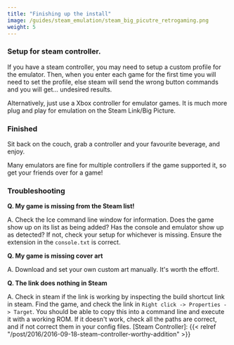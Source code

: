 ```yaml
---
title: "Finishing up the install"
image: /guides/steam_emulation/steam_big_picutre_retrogaming.png
weight: 5
---
```


### Setup for steam controller.

If you have a steam controller, you may need to setup a custom profile for the emulator. Then, when you enter each game for the first time you will need to set the profile, else steam will send the wrong button commands and you will get... undesired results.

Alternatively, just use a Xbox controller for emulator games. It is much more plug and play for emulation on the Steam Link/Big Picture.

### Finished

Sit back on the couch, grab a controller and your favourite beverage, and enjoy.

Many emulators are fine for multiple controllers if the game supported it, so get your friends over for a game!

### Troubleshooting

**Q. My game is missing from the Steam list!**

A. Check the Ice command line window for information. Does the game show up on its list as being added? Has the console and emulator show up as detected? If not, check your setup for whichever is missing. Ensure the extension in the `console.txt` is correct.

**Q. My game is missing cover art**

A. Download and set your own custom art manually. It's worth the effort!.

**Q. The link does nothing in Steam**

A. Check in steam if the link is working by inspecting the build shortcut link in steam. Find the game, and check the link in `Right click -> Properties -> Target`. You should be able to copy this into a command line and execute it with a working ROM. If it doesn't work, check all the paths are correct, and if not correct them in your config files.
[Steam Controller]: {{< relref "/post/2016/2016-09-18-steam-controller-worthy-addition" >}}
